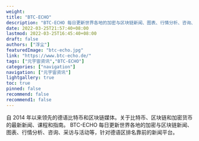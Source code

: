 ```yaml
---
weight: 
title: "BTC-ECHO"
description: "BTC-ECHO 每日更新世界各地的加密与区块链新闻、图表、行情分析、咨询、采访与活动等，针对德语区排名靠前的新闻平台"
date: 2022-03-25T21:57:40+08:00
lastmod: 2022-03-25T16:45:40+08:00
draft: false
authors: ["浮尘"]
featuredImage: "btc-echo.jpg"
link: "https://www.btc-echo.de/"
tags: ["元宇宙资讯","BTC-ECHO"]
categories: ["navigation"]
navigation: ["元宇宙资讯"]
lightgallery: true
toc: true
pinned: false
recommend: false
recommend1: false
---
```

自 2014 年以来领先的德语比特币和区块链媒体。关于比特币、区块链和加密货币的最新新闻、课程和指南。
BTC-ECHO 每日更新世界各地的加密与区块链新闻、图表、行情分析、咨询、采访与活动等，针对德语区排名靠前的新闻平台。